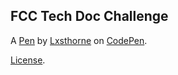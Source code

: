 FCC Tech Doc Challenge
----------------------


A [Pen](https://codepen.io/lxsthorne/pen/VGLNJr) by [Lxsthorne](https://codepen.io/lxsthorne) on [CodePen](https://codepen.io).

[License](https://codepen.io/lxsthorne/pen/VGLNJr/license).